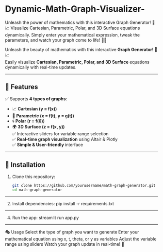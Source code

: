 # Dynamic-Math-Graph-Visualizer-
Unleash the power of mathematics with this interactive Graph Generator! 🧮📈 Visualize Cartesian, Parametric, Polar, and 3D Surface equations dynamically. Simply enter your mathematical expression, tweak the parameters, and watch your graph come to life! 🚀🎨   

Unleash the beauty of mathematics with this interactive **Graph Generator**! 🧮📈  
Easily visualize **Cartesian, Parametric, Polar, and 3D Surface** equations dynamically with real-time updates.  

---
## 🚀 Features  
✅ Supports **4 types of graphs**:  
   - 📈 **Cartesian (y = f(x))**  
   - 🔄 **Parametric (x = f(t), y = g(t))**  
   - 🌀 **Polar (r = f(θ))**  
   - 🌍 **3D Surface (z = f(x, y))**  
✅ Interactive sliders for variable range selection  
✅ **Real-time graph visualization** using Altair & Plotly  
✅ **Simple & User-friendly** interface  

---
## 🔧 Installation  
1. Clone this repository:  
   ```sh
   git clone https://github.com/yourusername/math-graph-generator.git
   cd math-graph-generator
---   
2. Install dependencies:
   pip install -r requirements.txt
---     
4. Run the app:
   streamlit run app.py

---
🎭 Usage
Select the type of graph you want to generate
Enter your mathematical equation using x, t, theta, or y as variables
Adjust the variable range using sliders
Watch your graph update in real-time! 🎉
